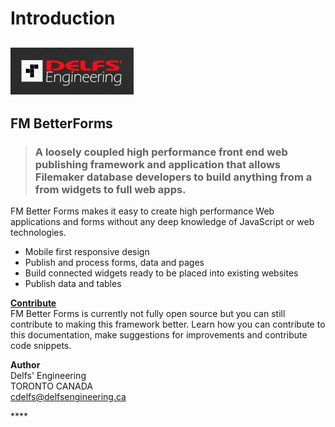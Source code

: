 # Introduction

## ![Delfs&apos; Engineering Logo](.gitbook/assets/1486254174620.png)

## FM BetterForms

> ### A loosely coupled high performance front end web publishing framework and application that allows Filemaker database developers to build anything from a from widgets to full web apps.

FM Better Forms makes it easy to create high performance Web applications and forms without any deep knowledge of JavaScript or web technologies.

* Mobile first responsive design
* Publish and process forms, data and pages
* Build connected widgets ready to be placed into existing websites
* Publish data and tables

[**Contribute**](https://github.com/DelfsEngineering/fm-betterforms/tree/1e5cebac9f0ebf84cd9c6da06db5abf75ae698ed/misc/contribute.md)  
FM Better Forms is currently not fully open source but you can still contribute to making this framework better. Learn how you can contribute to this documentation, make suggestions for improvements and contribute code snippets.

**Author**  
Delfs' Engineering  
TORONTO CANADA  
cdelfs@delfsengineering.ca

\*\*\*\*

